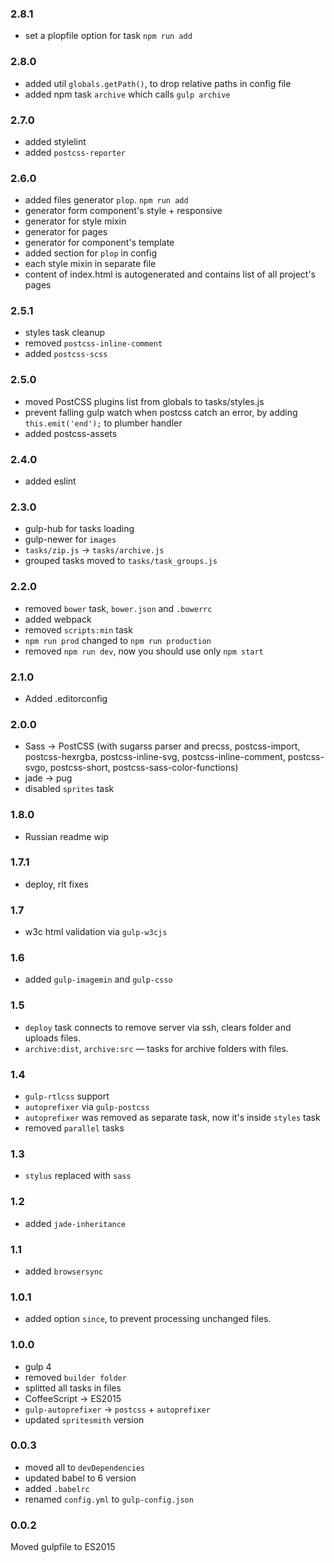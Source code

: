 ### 2.8.1
- set a plopfile option for task `npm run add`

### 2.8.0
- added util `globals.getPath()`, to drop relative paths in config file
- added npm task `archive` which calls `gulp archive`

### 2.7.0
- added stylelint
- added `postcss-reporter`

### 2.6.0
- added files generator `plop`. `npm run add`
- generator form component's style + responsive
- generator for style mixin
- generator for pages
- generator for component's template
- added section for `plop` in config
- each style mixin in separate file
- content of index.html is autogenerated and contains list of all project's pages

### 2.5.1
- styles task cleanup
- removed `postcss-inline-comment`
- added `postcss-scss`

### 2.5.0
- moved PostCSS plugins list from globals to tasks/styles.js
- prevent falling gulp watch when postcss catch an error, by adding `this.emit('end');` to plumber handler
- added postcss-assets

### 2.4.0
- added eslint

### 2.3.0
- gulp-hub for tasks loading
- gulp-newer for `images`
- `tasks/zip.js` -> `tasks/archive.js`
- grouped tasks moved to `tasks/task_groups.js`

### 2.2.0
- removed `bower` task, `bower.json` and `.bowerrc`
- added webpack
- removed `scripts:min` task
- `npm run prod` changed to `npm run production`
- removed `npm run dev`, now you should use only `npm start`

### 2.1.0
- Added .editorconfig

### 2.0.0
- Sass -> PostCSS (with sugarss parser and precss, postcss-import, postcss-hexrgba, postcss-inline-svg, postcss-inline-comment, postcss-svgo, postcss-short, postcss-sass-color-functions)
- jade -> pug
- disabled `sprites` task

### 1.8.0
- Russian readme wip

### 1.7.1
- deploy, rlt fixes

### 1.7
- w3c html validation via `gulp-w3cjs`

### 1.6
- added `gulp-imagemin` and `gulp-csso`

### 1.5
- `deploy` task connects to remove server via ssh, clears folder and uploads files.
- `archive:dist`, `archive:src` — tasks for archive folders with files.

### 1.4
- `gulp-rtlcss` support
- `autoprefixer` via `gulp-postcss`
- `autoprefixer` was removed as separate task, now it's inside `styles` task
- removed `parallel` tasks

### 1.3
- `stylus` replaced with `sass`

### 1.2
- added `jade-inheritance`

### 1.1
- added `browsersync`

### 1.0.1
- added option `since`, to prevent processing unchanged files.

### 1.0.0
- gulp 4
- removed `builder folder`
- splitted all tasks in files
- CoffeeScript -> ES2015
- `gulp-autoprefixer` -> `postcss` + `autoprefixer`
- updated `spritesmith` version

### 0.0.3
- moved all to `devDependencies`
- updated babel to 6 version
- added `.babelrc`
- renamed `config.yml` to `gulp-config.json`

### 0.0.2
Moved gulpfile to ES2015

